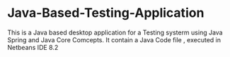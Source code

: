 # Java-Based-Testing-Application
This is a Java based desktop application for a Testing systerm using Java Spring and Java Core Comcepts.
It contain a Java Code file , executed in Netbeans IDE 8.2
